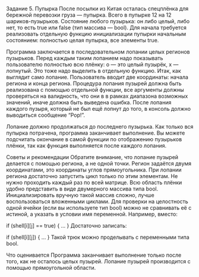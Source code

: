 Задание 5. Пупырка
После посылки из Китая осталась спецплёнка для бережной перевозки груза — пупырка. Всего в пупырке 12 на 12 шариков-пузырьков. Состояние любого пузырька: он либо целый, либо нет, то есть true или false (тип массива — bool). Для начала требуется реализовать отдельную функцию инициализации пупырки начальным состоянием: полностью целая пупырка, все элементы true.

Программа заключается в последовательном лопании целых регионов пузырьков. Перед каждым таким лопанием надо показывать пользователю полностью всю плёнку: o — это целый пузырёк, x — лопнутый. Это тоже надо выделить в отдельную функцию. Итак, как выглядит само лопание. Пользователь вводит две координаты: начала региона и конца региона. Процедура лопания пузырей должна быть реализована с помощью отдельной функции, все аргументы должны проверяться на валидность, что они в в рамках диапазона возможных значений, иначе должна быть выведена ошибка. После лопания каждого пузыря, который не был ещё лопнут до того, в консоль должно выводиться сообщение “Pop!”.

Лопание должно продолжаться до последнего пузырька. Как только вся пупырка потрачена, программа заканчивает выполнение. Вы можете подсчитать окончание в самой функции по отображению пузырьков плёнки, так как функция выполняется после каждого лопания.

Советы и рекомендации
Обратите внимание, что лопание пузырей делается с помощью региона, а не одной точки.
Регион задаётся двумя координатами, это координаты углов прямоугольника.
При лопании региона достаточно запустить цикл только по этим элементам. Не нужно проходить каждый раз по всей матрице.
Всю область плёнки удобно представить в виде двумерного массива типа bool.
Инициализировать вручную такой массив сложно, лучше воспользоваться вложенными циклами.
Для проверки на целостность одной ячейки (если вы используете тип bool) можно не сравнивать её с истиной, а указать в условии имя переменной.
Например, вместо:

if (shell[i][j] == true)
{
  …
}
Достаточно записать:

if (shell[i][j])
{
  …
}
Такой трюк можно проделывать с переменными типа bool.

Что оценивается
Программа заканчивает выполнение только после того, как не осталось целых пузырей.
Лопание пузырей производится с помощью прямоугольной области.